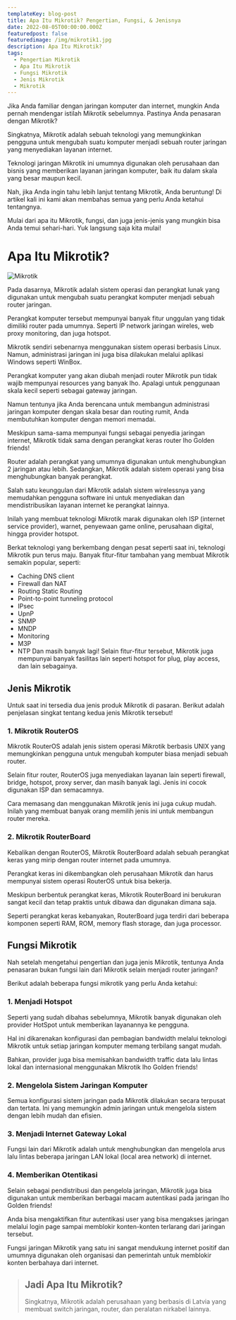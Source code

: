 ```yaml
---
templateKey: blog-post
title: Apa Itu Mikrotik? Pengertian, Fungsi, & Jenisnya
date: 2022-08-05T00:00:00.000Z
featuredpost: false
featuredimage: /img/mikrotik1.jpg
description: Apa Itu Mikrotik?
tags:
  - Pengertian Mikrotik
  - Apa Itu Mikrotik
  - Fungsi Mikrotik
  - Jenis Mikrotik
  - Mikrotik
---
```

Jika Anda familiar dengan jaringan komputer dan internet, mungkin Anda pernah mendengar istilah Mikrotik sebelumnya. Pastinya Anda penasaran dengan Mikrotik?

Singkatnya, Mikrotik adalah sebuah teknologi yang memungkinkan pengguna untuk mengubah suatu komputer menjadi sebuah router jaringan yang menyediakan layanan internet.

Teknologi jaringan Mikrotik ini umumnya digunakan oleh perusahaan dan bisnis yang memberikan layanan jaringan komputer, baik itu dalam skala yang besar maupun kecil.

Nah, jika Anda ingin tahu lebih lanjut tentang Mikrotik, Anda beruntung! Di artikel kali ini kami akan membahas semua yang perlu Anda ketahui tentangnya.

Mulai dari apa itu Mikrotik, fungsi, dan juga jenis-jenis yang mungkin bisa Anda temui sehari-hari. Yuk langsung saja kita mulai!

# Apa Itu Mikrotik?

![Mikrotik](/img/mikrotik.jpg)

Pada dasarnya, Mikrotik adalah sistem operasi dan perangkat lunak yang digunakan untuk mengubah suatu perangkat komputer menjadi sebuah router jaringan.

Perangkat komputer tersebut mempunyai banyak fitur unggulan yang tidak dimiliki router pada umumnya. Seperti IP network jaringan wireles, web proxy monitoring, dan juga hotspot.

Mikrotik sendiri sebenarnya menggunakan sistem operasi berbasis Linux. Namun, administrasi jaringan ini juga bisa dilakukan melalui aplikasi Windows seperti WinBox.

Perangkat komputer yang akan diubah menjadi router Mikrotik pun tidak wajib mempunyai resources yang banyak lho. Apalagi untuk penggunaan skala kecil seperti sebagai gateway jaringan.

Namun tentunya jika Anda berencana untuk membangun administrasi jaringan komputer dengan skala besar dan routing rumit, Anda membutuhkan komputer dengan memori memadai.

Meskipun sama-sama mempunyai fungsi sebagai penyedia jaringan internet, Mikrotik tidak sama dengan perangkat keras router lho Golden friends!

Router adalah perangkat yang umumnya digunakan untuk menghubungkan 2 jaringan atau lebih. Sedangkan, Mikrotik adalah sistem operasi yang bisa menghubungkan banyak perangkat.

Salah satu keunggulan dari Mikrotik adalah sistem wirelessnya yang memudahkan pengguna software ini untuk menyediakan dan mendistribusikan layanan internet ke perangkat lainnya.

Inilah yang membuat teknologi Mikrotik marak digunakan oleh ISP (internet service provider), warnet, penyewaan game online, perusahaan digital, hingga provider hotspot.

Berkat teknologi yang berkembang dengan pesat seperti saat ini, teknologi Mikrotik pun terus maju. Banyak fitur-fitur tambahan yang membuat Mikrotik semakin popular, seperti:

- Caching DNS client
- Firewall dan NAT
- Routing Static Routing
- Point-to-point tunneling protocol
- IPsec
- UpnP
- SNMP
- MNDP
- Monitoring
- M3P
- NTP
Dan masih banyak lagi! Selain fitur-fitur tersebut, Mikrotik juga mempunyai banyak fasilitas lain seperti hotspot for plug, play access, dan lain sebagainya.

## Jenis Mikrotik

Untuk saat ini tersedia dua jenis produk Mikrotik di pasaran. Berikut adalah penjelasan singkat tentang kedua jenis Mikrotik tersebut!

### 1. Mikrotik RouterOS
Mikrotik RouterOS adalah jenis sistem operasi Mikrotik berbasis UNIX yang memungkinkan pengguna untuk mengubah komputer biasa menjadi sebuah router.

Selain fitur router, RouterOS juga menyediakan layanan lain seperti firewall, bridge, hotspot, proxy server, dan masih banyak lagi. Jenis ini cocok digunakan ISP dan semacamnya.

Cara memasang dan menggunakan Mikrotik jenis ini juga cukup mudah. Inilah yang membuat banyak orang memilih jenis ini untuk membangun router mereka.

### 2. Mikrotik RouterBoard 
Kebalikan dengan RouterOS, Mikrotik RouterBoard adalah sebuah perangkat keras yang mirip dengan router internet pada umumnya.

Perangkat keras ini dikembangkan oleh perusahaan Mikrotik dan harus mempunyai sistem operasi RouterOS untuk bisa bekerja.

Meskipun berbentuk perangkat keras, Mikrotik RouterBoard ini berukuran sangat kecil dan tetap praktis untuk dibawa dan digunakan dimana saja.

Seperti perangkat keras kebanyakan, RouterBoard juga terdiri dari beberapa komponen seperti RAM, ROM, memory flash storage, dan juga processor.

## Fungsi Mikrotik

Nah setelah mengetahui pengertian dan juga jenis Mikrotik, tentunya Anda penasaran bukan fungsi lain dari Mikrotik selain menjadi router jaringan?

Berikut adalah beberapa fungsi mikrotik yang perlu Anda ketahui:

### 1. Menjadi Hotspot
Seperti yang sudah dibahas sebelumnya, Mikrotik banyak digunakan oleh provider HotSpot untuk memberikan layanannya ke pengguna.

Hal ini dikarenakan konfigurasi dan pembagian bandwidth melalui teknologi Mikrotik untuk setiap jaringan komputer memang terbilang sangat mudah. 

Bahkan, provider juga bisa memisahkan bandwidth traffic data lalu lintas lokal dan internasional menggunakan Mikrotik lho Golden friends!

### 2. Mengelola Sistem Jaringan Komputer
Semua konfigurasi sistem jaringan pada Mikrotik dilakukan secara terpusat dan tertata. Ini yang memungkin admin jaringan untuk mengelola sistem dengan lebih mudah dan efisien.

### 3. Menjadi Internet Gateway Lokal
Fungsi lain dari Mikrotik adalah untuk menghubungkan dan mengelola arus lalu lintas beberapa jaringan LAN lokal (local area network) di internet.

### 4. Memberikan Otentikasi 
Selain sebagai pendistribusi dan pengelola jaringan, Mikrotik juga bisa digunakan untuk memberikan berbagai macam autentikasi pada jaringan lho Golden friends!

Anda bisa mengaktifkan fitur autentikasi user yang bisa mengakses jaringan melalui login page sampai memblokir konten-konten terlarang dari jaringan tersebut.

Fungsi jaringan Mikrotik yang satu ini sangat mendukung internet positif dan umumnya digunakan oleh organisasi dan pemerintah untuk memblokir konten berbahaya dari internet.

> ## Jadi Apa Itu Mikrotik?
> Singkatnya, Mikrotik adalah perusahaan yang berbasis di Latvia yang membuat switch jaringan, router, dan peralatan nirkabel lainnya.

